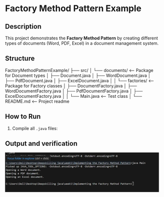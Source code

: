 # Factory Method Pattern Example

##  Description
This project demonstrates the **Factory Method Pattern** by creating different types of documents (Word, PDF, Excel) in a document management system.
## Structure

FactoryMethodPatternExample/
 ├── src/
 │   └── documents/             <-- Package for Document types
 │        ├── Document.java
 │        ├── WordDocument.java
 │        ├── PdfDocument.java
 │        ├── ExcelDocument.java
 │
 │   └── factories/             <-- Package for Factory classes
 │        ├── DocumentFactory.java
 │        ├── WordDocumentFactory.java
 │        ├── PdfDocumentFactory.java
 │        ├── ExcelDocumentFactory.java
 │
 │   └── Main.java              <-- Test class
 │
 └── README.md                  <-- Project readme

##  How to Run
1. Compile all `.java` files:

## Output and verification

![IMPLEMENTING THE FACTORY METHOD PATTERN](./Output.png)